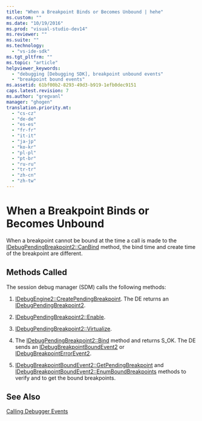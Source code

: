 ```yaml
---
title: "When a Breakpoint Binds or Becomes Unbound | hehe"
ms.custom: ""
ms.date: "10/19/2016"
ms.prod: "visual-studio-dev14"
ms.reviewer: ""
ms.suite: ""
ms.technology: 
  - "vs-ide-sdk"
ms.tgt_pltfrm: ""
ms.topic: "article"
helpviewer_keywords: 
  - "debugging [Debugging SDK], breakpoint unbound events"
  - "breakpoint bound events"
ms.assetid: 61bf00b2-8293-49d3-b919-1efb0dec9151
caps.latest.revision: 7
ms.author: "gregvanl"
manager: "ghogen"
translation.priority.mt: 
  - "cs-cz"
  - "de-de"
  - "es-es"
  - "fr-fr"
  - "it-it"
  - "ja-jp"
  - "ko-kr"
  - "pl-pl"
  - "pt-br"
  - "ru-ru"
  - "tr-tr"
  - "zh-cn"
  - "zh-tw"
---
```

# When a Breakpoint Binds or Becomes Unbound
When a breakpoint cannot be bound at the time a call is made to the [IDebugPendingBreakpoint2::CanBind](../extensibility-debugger-reference/idebugpendingbreakpoint2--canbind.md) method, the bind time and create time of the breakpoint are different.  
  
## Methods Called  
 The session debug manager (SDM) calls the following methods:  
  
1.  [IDebugEngine2::CreatePendingBreakpoint](../extensibility-debugger-reference/idebugengine2--creatependingbreakpoint.md). The DE returns an [IDebugPendingBreakpoint2](../extensibility-debugger-reference/idebugpendingbreakpoint2.md).  
  
2.  [IDebugPendingBreakpoint2::Enable](../extensibility-debugger-reference/idebugpendingbreakpoint2--enable.md).  
  
3.  [IDebugPendingBreakpoint2::Virtualize](../extensibility-debugger-reference/idebugpendingbreakpoint2--virtualize.md).  
  
4.  The [IDebugPendingBreakpoint2::Bind](../extensibility-debugger-reference/idebugpendingbreakpoint2--bind.md) method and returns S_OK. The DE sends an [IDebugBreakpointBoundEvent2](../extensibility-debugger-reference/idebugbreakpointboundevent2.md) or [IDebugBreakpointErrorEvent2](../extensibility-debugger-reference/idebugbreakpointerrorevent2.md).  
  
5.  [IDebugBreakpointBoundEvent2::GetPendingBreakpoint](../extensibility-debugger-reference/idebugbreakpointboundevent2--getpendingbreakpoint.md) and [IDebugBreakpointBoundEvent2::EnumBoundBreakpoints](../extensibility-debugger-reference/idebugbreakpointboundevent2--enumboundbreakpoints.md) methods to verify and to get the bound breakpoints.  
  
## See Also  
 [Calling Debugger Events](../extensibility-debugger/calling-debugger-events.md)